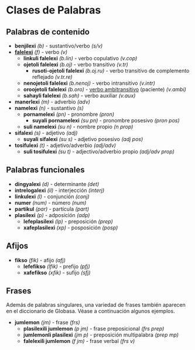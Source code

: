 <h1>Clases de Palabras</h1>
<p>
</p>
<h2>Palabras de contenido</h2>
<ul>
	<li><strong>benjilexi</strong> <em>(b)</em> - sustantivo/verbo <em>(s/v)</em></li>
	<li><strong><a href="./inharelexi.html#falelexili_klase">falelexi</a></strong> <em>(f)</em> - verbo <em>(v)</em>
		<ul>
			<li><strong>linkuli falelexi</strong> <em>(b.lin)</em> - verbo copulativo <em>(v.cop)</em></li>
			<li><strong>ojetoli falelexi</strong> <em>(b.oj)</em> - verbo transitivo <em>(v.tr)</em>
				<ul>
					<li><strong>rusoti-ojetoli falelexi</strong> <em>(b.oj.ru)</em> - verbo transitivo de complemento
						reflejado <em>(v.tr.re)</em>
					</li>
				</ul>
			</li>
			<li><strong>nenojetoli falelexi</strong> <em>(b.nenoj)</em> - verbo intransitivo <em>(v.intr)</em></li>
			<li><strong>oroojetoli falelexi</strong> <em>(b.oro)</em> - <a
					href="https://globalwikionline.com/detial/en/Ambitransitive_verb">verbo ambitransitivo</a>
				(paciente) <em>(v.ambi)</em></li>
			<li><strong>sahayli falelexi</strong> <em>(b.sah)</em> - verbo auxiliar <em>(v.aux)</em></li>
		</ul>
	</li>
	<li><strong>manerlexi</strong> <em>(m)</em> - adverbio <em>(adv)</em></li>
	<li><strong>namelexi</strong> <em>(n)</em> - sustantivo <em>(s)</em>
		<ul>
			<li><strong>pornamelexi</strong> <em>(pn)</em> - pronombre <em>(pron)</em>
				<ul>
					<li><strong>suyali pornamelexi</strong> <em>(su pn)</em> - pronombre posesivo <em>(pron pos)</em>
					</li>
				</ul>
			</li>
			<li><strong>suli namelexi</strong> <em>(su n)</em> - nombre propio <em>(n prop)</em></li>
		</ul>
	</li>
	<li><strong>sifalexi</strong> <em>(s)</em> - adjetivo <em>(adj)</em>
		<ul>
			<li><strong>suyali sifalexi</strong> <em>(su s)</em> - adjetivo posesivo <em>(adj pos)</em></li>
		</ul>
	</li>
	<li><strong>tosifulexi</strong> <em>(t)</em> - adjetivo/adverbio <em>(adj/adv)</em>
		<ul>
			<li><strong>suli tosifulexi</strong> <em>(su t)</em> - adjectivo/adverbio propio <em>(adj/adv prop)</em>
			</li>
		</ul>
	</li>
</ul>
<h2>Palabras funcionales</h2>
<ul>
	<li><strong>dingyalexi</strong> <em>(d)</em> - determinante <em>(det)</em></li>
	<li><strong>intrelogalexi</strong> <em>(il)</em> - interjección <em>(interj)</em></li>
	<li><strong>linkulexi</strong> <em>(l)</em> - conjunción <em>(conj)</em></li>
	<li><strong>numer</strong> <em>(num)</em> - número <em>(num)</em></li>
	<li><strong>partikul</strong> <em>(par)</em> - partícula <em>(part)</em></li>
	<li><strong>plasilexi</strong> <em>(p)</em> - adposición <em>(adp)</em>
		<ul>
			<li><strong>lefeplasilexi</strong> <em>(lp)</em> - preposición <em>(prep)</em></li>
			<li><strong>xafeplasilexi</strong> <em>(xp)</em> - posposición <em>(posp)</em></li>
		</ul>
	</li>
</ul>
<h2>Afijos</h2>
<ul>
	<li><strong>fikso</strong> <em>(fik)</em> - afijo <em>(afj)</em>
		<ul>
			<li><strong>lefefikso</strong> <em>(lfik)</em> - prefijo <em>(pfj)</em></li>
			<li><strong>xafefikso</strong> <em>(xfik)</em> - sufijo <em>(sfj)</em></li>
		</ul>
	</li>
</ul>
<h2>Frases</h2>
<p>Además de palabras singulares, una variedad de frases también aparecen en el diccionario de Globasa. Véase a
	continuación algunos ejemplos. </p>
<ul>
	<li><strong>jumlemon</strong> <em>(jm)</em> - frase <em>(frs)</em>
		<ul>
			<li><strong>plasilexili jumlemon</strong> <em>(p jm)</em> - frase preposicional <em>(frs prep)</em></li>
			<li><strong>jumlemonli plasilexi</strong> <em>(jm p)</em> - preposición multipalabra <em>(prep mp)</em></li>
			<li><strong>falelexili jumlemon</strong> <em>(f jm)</em> - frase verbal <em>(frs v)</em></li>
		</ul>
	</li>
</ul>
<p></p>
